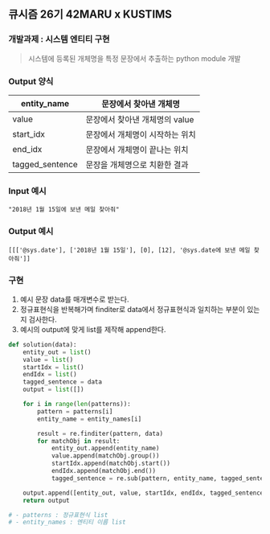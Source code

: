 ## 큐시즘 26기 42MARU x KUSTIMS

### 개발과제 : 시스템 엔티티 구현

> 시스템에 등록된 개체명을 특정 문장에서 추출하는 python module 개발
> 

### Output 양식

| entity_name | 문장에서 찾아낸 개체명 |
| --- | --- |
| value | 문장에서 찾아낸 개체명의 value |
| start_idx | 문장에서 개체명이 시작하는 위치 |
| end_idx | 문장에서 개체명이 끝나는 위치 |
| tagged_sentence | 문장을 개체명으로 치환한 결과 |

### Input 예시

`"2018년 1월 15일에 보낸 메일 찾아줘"`

### Output 예시

`[[['@sys.date'], ['2018년 1월 15일'], [0], [12], '@sys.date에 보낸 메일 찾아줘']]`

### 구현

1. 예시 문장 data를 매개변수로 받는다.
2. 정규표현식을 반복해가며 finditer로 data에서 정규표현식과 일치하는 부분이 있는지 검사한다.
3. 예시의 output에 맞게 list를 제작해 append한다.

```python
def solution(data):
    entity_out = list()
    value = list()
    startIdx = list()
    endIdx = list()
    tagged_sentence = data
    output = list([])

    for i in range(len(patterns)):
        pattern = patterns[i]
        entity_name = entity_names[i]

        result = re.finditer(pattern, data)
        for matchObj in result:
            entity_out.append(entity_name)
            value.append(matchObj.group())
            startIdx.append(matchObj.start())
            endIdx.append(matchObj.end())
            tagged_sentence = re.sub(pattern, entity_name, tagged_sentence, 1)

    output.append([entity_out, value, startIdx, endIdx, tagged_sentence])
    return output

# - patterns : 정규표현식 list
# - entity_names : 엔티티 이름 list
```
